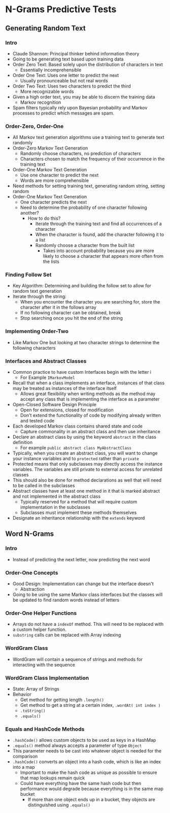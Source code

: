# N-Grams Predictive Tests

## Generating Random Text

### Intro
* Claude Shannon: Principal thinker behind information theory
* Going to be generating text based upon training data
* Order Zero Text: Based solely upon the distribution of characters in text
  * Essentially incomprehensible
* Order One Text: Uses one letter to predict the next
  * Usually pronounceable but not real words
* Order Two Text: Uses two characters to predict the third
  * More recognizable words
* Given a high order text, you may be able to discern the training data
  * Markov recognition
* Spam filters typically rely upon Bayesian probability and Markov processes to predict which messages are spam.

### Order-Zero, Order-One
* All Markov text generation algorithms use a training text to generate text randomly
* Order-Zero Markov Text Generation
  * Randomly choose characters, no prediction of characters
  * Characters chosen to match the frequency of their occurrence in the training text
* Order-One Markov Text Generation
  * Use one character to predict the next
  * Words are more comprehensible
* Need methods for setting training text, generating random string, setting random
* Order-One Markov Text Generation
  * One character predicts the next
  * Need to determine the probability of one character following another?
    * How to do this?
      * Iterate through the training text and find all occurrences of a character
      * When the character is found, add the character following it to a list
      * Randomly choose a character from the built list
        * Takes into account probability because you are more likely to choose a character that appears more often from the lists

### Finding Follow Set
* Key Algorithm: Determining and building the follow set to allow for random text generation
* Iterate through the string:
  * When you encounter the character you are searching for, store the character after it in the follows array
  * If no following character can be obtained, break
  * Stop searching once you hit the end of the string

### Implementing Order-Two
* Like Markov One but looking at two character strings to determine the following characters

### Interfaces and Abstract Classes
* Common practice to have custom Interfaces begin with the letter i
  * For Example `IMarkovModel`
* Recall that when a class implements an interface, instances of that class may be treated as instances of the interface itself
  * Allows great flexibility when writing methods as the method may accept any class that is implementing the interface as a parameter
* Open-Closed Software Design Principle
  * Open for extensions, closed for modification
  * Don't extend the functionality of code by modifying already written and tested code
* Each developed Markov class contains shared state and code
  * Capture commonality in an abstract class and then use inheritance
* Declare an abstract class by using the keyword `abstract` in the class definition
  * For example `public abstract class MyAbstractClass`
* Typically, when you create an abstract class, you will want to change your instance variables and to `protected` rather than `private`
* Protected means that only subclasses may directly access the instance variables. The variables are still private to external access for unrelated classes
* This should also be done for method declarations as well that will need to be called in the subclasses
* Abstract classes have at least one method in it that is marked abstract and not implemented in the abstract class
  * Typically reserved for a method that will require custom implementation in the subclasses
  * Subclasses must implement these methods themselves
* Designate an inheritance relationship with the `extends` keyword

## Word N-Grams

### Intro
* Instead of predicting the next letter, now predicting the next word

### Order-One Concepts
* Good Design: Implementation can change but the interface doesn't
  * Abstraction
* Going to be using the same Markov class interfaces but the classes will be updated to find random words instead of letters

### Order-One Helper Functions
* Arrays do not have a `indexOf` method. This will need to be replaced with a custom helper function.
* `substring` calls can be replaced with Array indexing

### WordGram Class
* WordGram will contain a sequence of strings and methods for interacting with the sequence

### WordGram Class Implementation
* State: Array of Strings
* Behavior
  * Get method for getting length `.length()`
  * Get method to get a string at a certain index, `.wordAt( int index )`
  * `.toString()`
  * `.equals()`

### Equals and HashCode Methods
* `.hashCode()` allows custom objects to be used as keys in a HashMap
* `.equals()` method always accepts a parameter of type `Object`
* This parameter needs to be cast into whatever object is needed for the comparison
* `.hashCode()` converts an object into a hash code, which is like an index into a map
  * Important to make the hash code as unique as possible to ensure that map lookups remain quick
  * Could have everything have the same hash code but then performance would degrade because everything is in the same map bucket
    * If more than one object ends up in a bucket, they objects are distinguished using `.equals()`
